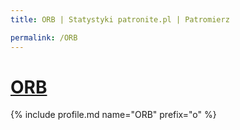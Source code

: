 ```yaml
---
title: ORB | Statystyki patronite.pl | Patromierz

permalink: /ORB
---
```


# [ORB](https://patronite.pl/ORB)

{% include profile.md name="ORB" prefix="o" %}
